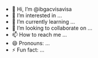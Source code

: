 - 👋 Hi, I’m @ibgacvisavisa
- 👀 I’m interested in ...
- 🌱 I’m currently learning ...
- 💞️ I’m looking to collaborate on ...
- 📫 How to reach me ...
- 😄 Pronouns: ...
- ⚡ Fun fact: ...

<!---
ibgacvisavisa/ibgacvisavisa is a ✨ special ✨ repository because its `README.md` (this file) appears on your GitHub profile.
You can click the Preview link to take a look at your changes.
--->
